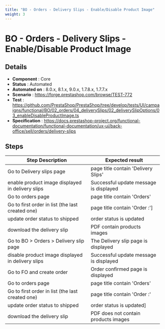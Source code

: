 ```yaml
---
title: "BO - Orders - Delivery Slips - Enable/Disable Product Image"
weight: 3
---
```


# BO - Orders - Delivery Slips - Enable/Disable Product Image
## Details
* **Component** : Core
* **Status** : Automated
* **Automated on** : 8.0.x, 8.1.x, 9.0.x, 1.7.8.x, 1.7.7.x
* **Scenario** : https://forge.prestashop.com/browse/TEST-772
* **Test** : https://github.com/PrestaShop/PrestaShop/tree/develop/tests/UI/campaigns/functional/BO/02_orders/04_deliverySlips/02_deliverySlipOptions/03_enableDisableProductImage.ts
* **Specification** : https://docs.prestashop-project.org/functional-documentation/functional-documentation/ux-ui/back-office/sell/orders/delivery-slips

## Steps
| Step Description | Expected result |
| ----- | ----- |
| Go to Delivery slips page | page title contain 'Delivery Slips' |
| enable product image displayed in delivery slips | Successful update message is displayed |
| Go to orders page | page title contain 'Orders' |
| Go to first order in list (the last created one) | page title contain 'Order :'] |
| update order status to shipped | order status is updated |
| download the delivery slip | PDF contain products images |
| Go to BO > Orders > Delivery slip page | The Delivery slip page is displayed |
| disable product image displayed in delivery slips | Successful update message is displayed |
| Go to FO and create order | Order confirmed page is displayed |
| Go to orders page | page title contain 'Orders' |
| Go to first order in list (the last created one) | page title contain 'Order :' |
| update order status to shipped | order status is updated] |
| download the delivery slip | PDF does not contain products images |
